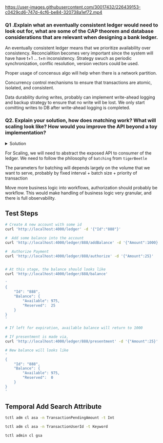 https://user-images.githubusercontent.com/30017432/226439153-c0429cd6-747d-4cf6-be84-320738a1ef72.mp4

### Q1 .Explain what an eventually consistent ledger would need to look out for, what are some of the CAP theorem and database considerations that are relevant when designing a bank ledger.

An eventually consistent ledger means that we prioritize availability over consistency. Reconcialition becomes very important since the system will have have t+1 ... t+n inconsistency. Strategy swuch as periodic synchronization, conflic resolution, version vectors could be used.

Proper usage of concensus algo will help when there is a network partition.

Concurrency control mechanisms to ensure that transactions are atomic, isolated, and consistent.

Data durability during writes, probably can implement write-ahead logging and backup strategy to ensure that no write will be lost. We only start comitting writes to DB after write-ahead logging is completed.

### Q2. Explain your solution, how does matching work? What will scaling look like? How would you improve the API beyond a toy implementation?

<details>
<summary>Solution</summary>

Prevent customer from overspent using `debits_must_not_exceed_credits` flag for new customer account in `tigerBeetle`

Uses `Custom Search Attribute (CSA)` from temporal.

Whenever a request for `authorization` came in, the following actions are made

1. Make a `pending transfer` in `tigerBettle`
2. Start a long running `ExpireAuthorization` workflow

   2.1 attach `TransactionPendingAmount` and `TransactionUserId` as `CSA` into the workflow

   2.2 Start workflow timer, the `expiration activity` will only run as a `Future`

   2.3 Workflow constantly listen for `cancellation signal`

When a `presenment` is made, we first search using `CSA`,

- if there is a match, then we take the earliest workflow, and send a `cancellation signal`, then `release payment`
- else, we consider it as `instant transfer`
  </details>

For Scaling, we will need to abstract the exposed API to consumer of the ledger. We need to follow the philosophy of `batching` from `tigerBeetle`

The parameters for batching will depends largely on the volume that we want to serve, probably by fixed interval + batch size + priority of transaction

Move more business logic into workflows, authorization should probably be workflow. This would make handling of business logic very granular, and there is full observability.

## Test Steps

```bash
# Create A new account with some id
curl 'http://localhost:4000/ledger' -d '{"Id":"888"}'

#  Add some balance into the account
curl 'http://localhost:4000/ledger/888/addBalance' -d '{"Amount":1000}'

#  Authorize Payment
curl 'http://localhost:4000/ledger/888/authorize' -d '{"Amount":25}'


# At this stage, the balance should looks like
curl 'http://localhost:4000/ledger/888/balance'

'
{
	"Id": "888",
	"Balance": {
		"Available": 975,
		"Reserved":  25
	}
}
'

# If left for expiration, available balance will return to 1000

# If presentment is made via,
curl 'http://localhost:4000/ledger/888/presentment' -d '{"Amount":25}'

# New balance will looks like
'
{
	"Id": "888",
	"Balance": {
		"Available": 975,
		"Reserved":  0
	}
}
'

```

## Temporal Add Search Attribute

```bash
tctl adm cl asa -n TransactionPendingAmount -t Int

tctl adm cl asa -n TransactionUserId -t Keyword

tctl admin cl gsa
```
